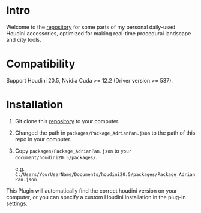 # Intro

Welcome to the [repository](https://github.com/AdrianPanGithub/HoudiniPackage) for some parts of my personal daily-used Houdini accessories, optimized for making real-time procedural landscape and city tools.

# Compatibility

Support Houdini 20.5, Nvidia Cuda >= 12.2 (Driver version >= 537).

# Installation
01. Git clone this [repository](https://github.com/AdrianPanGithub/HoudiniPackage) to your computer. 
02. Changed the path in `packages/Package_AdrianPan.json` to the path of this repo in your computer.  
03. Copy `packages/Package_AdrianPan.json` to `your document/houdini20.5/packages/`.

    e.g. `C:/Users/YourUserName/Documents/houdini20.5/packages/Package_AdrianPan.json`

This Plugin will automatically find the correct houdini version on your computer, or you can specify a custom Houdini installation in the plug-in settings.
